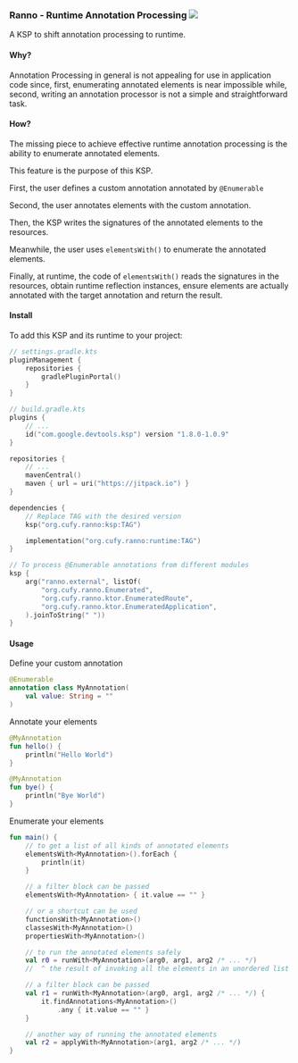 ### Ranno - Runtime Annotation Processing [![](https://jitpack.io/v/org.cufy/ranno.svg)](https://jitpack.io/#org.cufy/ranno)

A KSP to shift annotation processing to runtime.

#### Why?

Annotation Processing in general is not appealing
for use in application code since, first,
enumerating annotated elements is near impossible
while, second, writing an annotation processor is
not a simple and straightforward task.

#### How?

The missing piece to achieve effective runtime
annotation processing is the ability to enumerate
annotated elements.

This feature is the purpose of this KSP.

First, the user defines a custom annotation
annotated by `@Enumerable`

Second, the user annotates elements with the
custom annotation.

Then, the KSP writes the signatures of the
annotated elements to the resources.

Meanwhile, the user uses `elementsWith()` to
enumerate the annotated elements.

Finally, at runtime, the code of `elementsWith()`
reads the signatures in the resources, obtain
runtime reflection instances, ensure elements are
actually annotated with the target annotation and
return the result.

#### Install

To add this KSP and its runtime to your project:

```kts
// settings.gradle.kts
pluginManagement {
    repositories {
        gradlePluginPortal()
    }
}
```

```kts
// build.gradle.kts
plugins {
    // ...
    id("com.google.devtools.ksp") version "1.8.0-1.0.9"
}

repositories {
    // ...
    mavenCentral()
    maven { url = uri("https://jitpack.io") }
}

dependencies {
    // Replace TAG with the desired version
    ksp("org.cufy.ranno:ksp:TAG")

    implementation("org.cufy.ranno:runtime:TAG")
}

// To process @Enumerable annotations from different modules
ksp {
    arg("ranno.external", listOf(
        "org.cufy.ranno.Enumerated",
        "org.cufy.ranno.ktor.EnumeratedRoute",
        "org.cufy.ranno.ktor.EnumeratedApplication",
    ).joinToString(" "))
}
```

#### Usage

Define your custom annotation

```kotlin
@Enumerable
annotation class MyAnnotation(
    val value: String = ""
)
```

Annotate your elements

```kotlin
@MyAnnotation
fun hello() {
    println("Hello World")
}

@MyAnnotation
fun bye() {
    println("Bye World")
}
```

Enumerate your elements

```kotlin
fun main() {
    // to get a list of all kinds of annotated elements
    elementsWith<MyAnnotation>().forEach {
        println(it)
    }

    // a filter block can be passed
    elementsWith<MyAnnotation> { it.value == "" }

    // or a shortcut can be used
    functionsWith<MyAnnotation>()
    classesWith<MyAnnotation>()
    propertiesWith<MyAnnotation>()

    // to run the annotated elements safely 
    val r0 = runWith<MyAnnotation>(arg0, arg1, arg2 /* ... */)
    //  ^ the result of invoking all the elements in an unordered list

    // a filter block can be passed 
    val r1 = runWith<MyAnnotation>(arg0, arg1, arg2 /* ... */) {
        it.findAnnotations<MyAnnotation>()
            .any { it.value == "" }
    }

    // another way of running the annotated elements
    val r2 = applyWith<MyAnnotation>(arg1, arg2 /* ... */)
}
```
